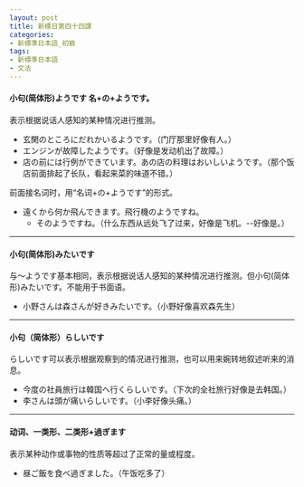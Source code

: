 ```yaml
---
layout: post
title: 新標日第四十四課
categories:
- 新標準日本語_初級
tags:
- 新標準日本語
- 文法
---
```

#### 小句(简体形)ようです 名+の+ようです。
表示根据说话人感知的某种情况进行推测。

* 玄関のところにだれかいるようです。（门厅那里好像有人。）
* エンジンが故障したようです。（好像是发动机出了故障。）
* 店の前には行例ができています。あの店の料理はおいしいようです。（那个饭店前面排起了长队，看起来菜的味道不错。）

前面接名词时，用“名词+の+ようです”的形式。

* 遠くから何か飛んできます。飛行機のようですね。
	* そのようですね。（什么东西从远处飞了过来，好像是飞机。--好像是。）

---
#### 小句(简体形)みたいです
与～ようです基本相同，表示根据说话人感知的某种情况进行推测。但小句(简体形)みたいです。不能用于书面语。

* 小野さんは森さんが好きみたいです。（小野好像喜欢森先生）

---
#### 小句（简体形）らしいです
らしいです可以表示根据观察到的情况进行推测，也可以用来婉转地叙述听来的消息。

* 今度の社員旅行は韓国へ行くらしいです。（下次的全社旅行好像是去韩国。）
* 李さんは頭が痛いらしいです。（小李好像头痛。）

---
#### 动词、一类形、二类形+過ぎます
表示某种动作或事物的性质等超过了正常的量或程度。

* 昼ご飯を食べ過ぎました。（午饭吃多了）
